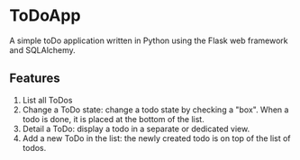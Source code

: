 # ToDoApp
A simple toDo application written in Python using the Flask web framework and SQLAlchemy.

## Features

1. List all ToDos 
2. Change a ToDo state: change a todo state by checking a "box". When a todo is done, it is placed at the bottom of the list.
3. Detail a ToDo: display a todo in a separate or dedicated view. 
4. Add a new ToDo in the list: the newly created todo is on top of the list of todos.
 
